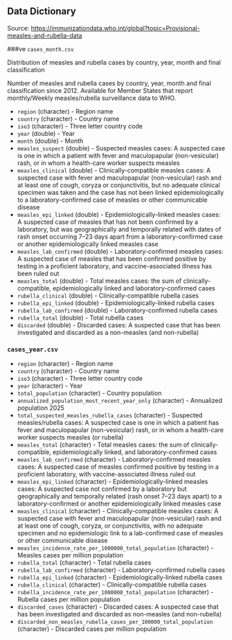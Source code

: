 ## Data Dictionary

Source: https://immunizationdata.who.int/global?topic=Provisional-measles-and-rubella-data

###ve  `cases_month.csv`

Distribution of measles and rubella cases by country, year, month and final classification

Number of measles and rubella cases by country, year, month and final classification since 2012. Available for Member States that report monthly/Weekly measles/rubella surveillance data to WHO.

-  `region` (character) - Region name
-  `country` (character) - Country name
-  `iso3` (character) - Three letter country code
-  `year` (double) - Year
-  `month` (double) - Month
-  `measles_suspect` (double) - Suspected measles cases: A suspected case is one in which a patient with fever and maculopapular (non-vesicular) rash, or in whom a health-care worker suspects measles
-  `measles_clinical` (double) - Clinically-compatible measles cases: A suspected case with fever and maculopapular (non-vesicular) rash and at least one of cough, coryza or conjunctivitis, but no adequate clinical specimen was taken and the case has not been linked epidemiologically to a laboratory-confirmed case of measles or other communicable disease
-  `measles_epi_linked` (double) - Epidemiologically-linked measles cases: A suspected case of measles that has not been confirmed by a laboratory, but was geographically and temporally related with dates of rash onset occurring 7–23 days apart from a laboratory-confirmed case or another epidemiologically linked measles case
-  `measles_lab_confirmed` (double) - Laboratory-confirmed measles cases: A suspected case of measles that has been confirmed positive by testing in a proficient laboratory, and vaccine-associated illness has been ruled out
-  `measles_total` (double) - Total measles cases: the sum of clinically-compatible, epidemiologically linked and laboratory-confirmed cases
-  `rubella_clinical` (double) - Clinically-compatible rubella cases
-  `rubella_epi_linked` (double) - Epidemiologically-linked rubella cases
-  `rubella_lab_confirmed` (double) - Laboratory-confirmed rubella cases
-  `rubella_total` (double) - Total rubella cases
-  `discarded` (double) - Discarded cases: A suspected case that has been investigated and discarded as a non-measles (and non-rubella)

### `cases_year.csv`

- `region` (character) - Region name
-  `country` (character) - Country name
-  `iso3` (character) - Three letter country code
-  `year` (character) - Year
-  `total_population` (character) - Country population
-  `annualized_population_most_recent_year_only` (character) - Annualized population 2025
-  `total_suspected_measles_rubella_cases` (character) - Suspected measles/rubella cases: A suspected case is one in which a patient has fever and maculopapular (non-vesicular) rash, or in whom a health-care worker suspects measles (or rubella)
-  `measles_total` (character) - Total measles cases: the sum of clinically-compatible, epidemiologically linked, and laboratory-confirmed cases
-  `measles_lab_confirmed` (character) - Laboratory-confirmed measles cases: A suspected case of measles confirmed positive by testing in a proficient laboratory, with vaccine-associated illness ruled out
-  `measles_epi_linked` (character) - Epidemiologically-linked measles cases: A suspected case not confirmed by a laboratory but geographically and temporally related (rash onset 7–23 days apart) to a laboratory-confirmed or another epidemiologically linked measles case
-  `measles_clinical` (character) - Clinically-compatible measles cases: A suspected case with fever and maculopapular (non-vesicular) rash and at least one of cough, coryza, or conjunctivitis, with no adequate specimen and no epidemiologic link to a lab-confirmed case of measles or other communicable disease
-  `measles_incidence_rate_per_1000000_total_population` (character) - Measles cases per million population
-  `rubella_total` (character) - Total rubella cases
-  `rubella_lab_confirmed` (character) - Laboratory-confirmed rubella cases
-  `rubella_epi_linked` (character) - Epidemiologically-linked rubella cases
-  `rubella_clinical` (character) - Clinically-compatible rubella cases
-  `rubella_incidence_rate_per_1000000_total_population` (character) - Rubella cases per million population
-  `discarded_cases` (character) - Discarded cases: A suspected case that has been investigated and discarded as non-measles (and non-rubella)
-  `discarded_non_measles_rubella_cases_per_100000_total_population` (character) - Discarded cases per million population
